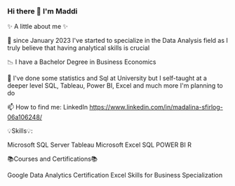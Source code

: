 ### Hi there 👋 I'm Maddi 

✨ A little about me ✨


👀 since January 2023 I've started to specialize in the Data Analysis field as I truly believe that having analytical skills is crucial 

📉 I have a Bachelor Degree in Business Economics 

🌱 I've done some statistics and Sql at University but I self-taught at a deeper level SQL, Tableau, Power BI, Excel and much more I'm planning to do

📫 How to find me: LinkedIn
https://www.linkedin.com/in/madalina-sfirlog-06a106248/




💡Skills💡:

Microsoft SQL Server
Tableau
Microsoft Excel
SQL 
POWER BI 
R


📚Courses and Certifications📚

Google Data Analytics Certification
Excel Skills for Business Specialization

